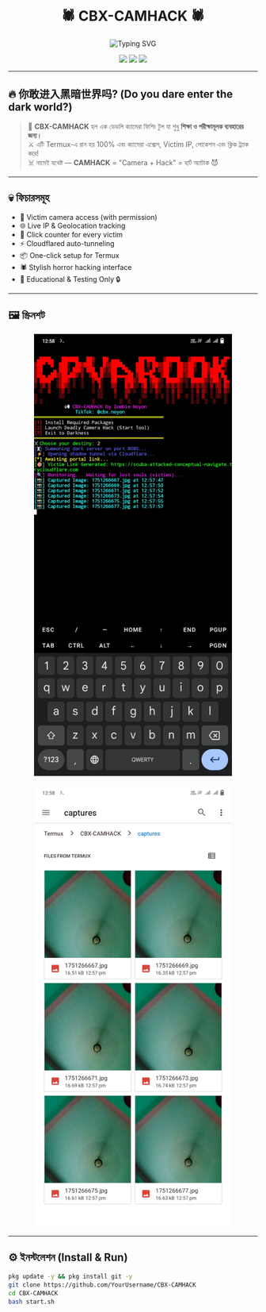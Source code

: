 <h1 align="center">
  🕷️ CBX-CAMHACK 🕷️  
</h1>

<p align="center">
  <img src="https://readme-typing-svg.herokuapp.com?font=Fira+Code&duration=3000&pause=1000&color=FF0000&center=true&vCenter=true&width=435&lines=CBX+CAMERA+HACKING+TOOL;By+Zombie+Noyon+%F0%9F%A4%96;Educational+Use+Only+%E2%9A%A0%EF%B8%8F" alt="Typing SVG" />
</p>

<p align="center">
  <img src="https://img.shields.io/badge/MADE%20BY-ZOMBIE%20NOYON-black?style=for-the-badge&logo=ghost&logoColor=red" />
  <img src="https://img.shields.io/badge/TOOL-CAMERA%20HACK-darkred?style=for-the-badge&logo=apache" />
  <img src="https://img.shields.io/badge/TIKTOK-@cbx.noyon-white?style=for-the-badge&logo=tiktok&logoColor=red" />
</p>

---

## 🔥 你敢进入黑暗世界吗? (Do you dare enter the dark world?)

> 🧛 **CBX-CAMHACK** হল এক ডেডলি ক্যামেরা ফিশিং টুল যা শুধু **শিক্ষা ও পরীক্ষামূলক ব্যবহারের জন্য।**  
> ⚔️ এটি Termux-এ রান হয় 100% এবং ক্যামেরা এক্সেস, Victim IP, লোকেশন এবং ক্লিক ট্র্যাক করে!  
> ☠️ নামেই যথেষ্ট — **CAMHACK** = "Camera + Hack" = হার্ট অ্যাটাক 😈

---

## 💀 ফিচারসমূহ

- 📸 Victim camera access (with permission)
- 🌐 Live IP & Geolocation tracking
- 🧠 Click counter for every victim
- ⚡ Cloudflared auto-tunneling
- 📦 One-click setup for Termux
- 🕷️ Stylish horror hacking interface
- 🧪 Educational & Testing Only 🔒

---

## 🖼️ স্ক্রিনশট

<p align="center">
  <img src="images/Screenshot_20250630_125806.jpg" width="400" />
  <br><br>
  <img src="images/Screenshot_20250630_125836.jpg" width="400" />
</p>

---

## ⚙️ ইনস্টলেশন (Install & Run)

```bash
pkg update -y && pkg install git -y
git clone https://github.com/YourUsername/CBX-CAMHACK
cd CBX-CAMHACK
bash start.sh
